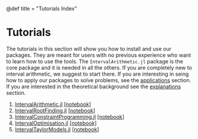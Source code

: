 @def title = "Tutorials Index"

# Tutorials

The tutorials in this section will show you how to install and use our packages. They are meant for users with no previous experience who want to learn how to use the tools. The `IntervalArithmetic.jl` package is the core package and it is needed in all the others. If you are completely new to interval arithmetic, we suggest to start there. If you are interesting in seing how to apply our packages to solve problems, see the [applications](/pages/howTo/index.md) section. If you are interested in the theoretical background see the [explanations](/pages/explanations/index.md) section. 

1. [IntervalArithmetic.jl](/pages/tutorials/tutorialArithmetic/) [[notebook]](www.google.com)
2. [IntervalRootFinding.jl](/pages/tutorials/tutorialRootfinding/) [[notebook]]()
3. [IntervalConstraintProgramming.jl](/pages/tutorials/tutorialConstraintProgramming/) [[notebook]]()
4. [IntervalOptimisation.jl](/pages/tutorials/tutorialOptimisation/) [[notebook]](/notebooks/intervalOptimisationTutorial.ipynb)
5. [IntervalTaylorModels.jl](/pages/tutorials/tutorialTaylor/) [[notebook]]()